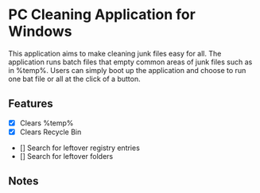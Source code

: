 # PC Cleaning Application for Windows 
This application aims to make cleaning junk files easy for all. The application runs batch files that 
empty common areas of junk files such as in %temp%. Users can simply boot up the application and 
choose to run one bat file or all at the click of a button. 

## Features 
- [x] Clears %temp%
- [x] Clears Recycle Bin
- [] Search for leftover registry entries
- [] Search for leftover folders

## Notes
